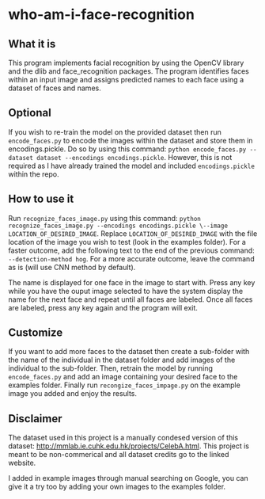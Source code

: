 # who-am-i-face-recognition

## What it is
This program implements facial recognition by using the OpenCV library and the dlib and face_recognition packages. The program identifies faces within an input image and assigns predicted names to each face using a dataset of faces and names. 

## Optional 
If you wish to re-train the model on the provided dataset then run `encode_faces.py` to encode the images within the dataset and store them in encodings.pickle. Do so by using this command: `python encode_faces.py --dataset dataset --encodings encodings.pickle`. However, this is not required as I have already trained the model and included `encodings.pickle` within the repo. 

## How to use it
Run `recognize_faces_image.py` using this command: `python recognize_faces_image.py --encodings encodings.pickle \--image LOCATION_OF_DESIRED_IMAGE`. Replace `LOCATION_OF_DESIRED_IMAGE` with the file location of the image you wish to test (look in the examples folder). 
For a faster outcome, add the following text to the end of the previous command: `--detection-method hog`. For a more accurate outcome, leave the command as is (will use CNN method by default).

The name is displayed for one face in the image to start with. Press any key while you have the ouput image selected to have the system display the name for the next face and repeat until all faces are labeled. Once all faces are labeled, press any key again and the program will exit.  

## Customize
If you want to add more faces to the dataset then create a sub-folder with the name of the individual in the dataset folder and add images of the individual to the sub-folder. Then, retrain the model by running `encode_faces.py` and add an image containing your desired face to the examples folder. Finally run `recongize_faces_impage.py` on the example image you added and enjoy the results.

## Disclaimer

The dataset used in this project is a manually condesed version of this dataset: http://mmlab.ie.cuhk.edu.hk/projects/CelebA.html. This project is meant to be non-commerical and all dataset credits go to the linked website. 

I added in example images through manual searching on Google, you can give it a try too by adding your own images to the examples folder. 
